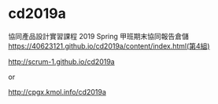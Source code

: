 # cd2019a
協同產品設計實習課程 2019 Spring 甲班期末協同報告倉儲
https://40623121.github.io/cd2019a/content/index.html(第4組)

http://scrum-1.github.io/cd2019a

or 

http://cpgx.kmol.info/cd2019a
